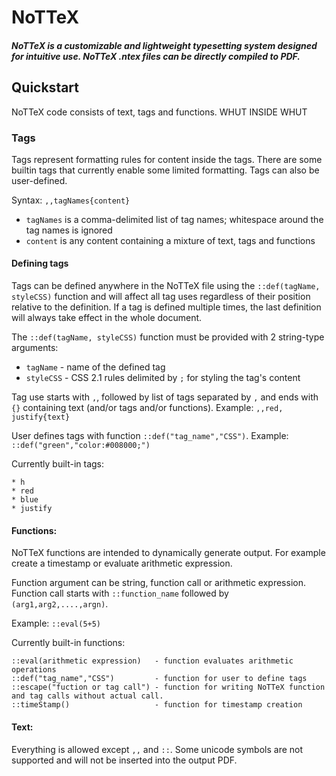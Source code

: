 # NoTTeX

##### NoTTeX is a customizable and lightweight typesetting system designed for intuitive use. NoTTeX .ntex files can be directly compiled to PDF.

## Quickstart

NoTTeX code consists of text, tags and functions.
WHUT INSIDE WHUT

### Tags
Tags represent formatting rules for content inside the tags. There are some builtin tags that currently enable some limited formatting. Tags can also be user-defined.

Syntax:
```,,tagNames{content} ```
* ```tagNames``` is a comma-delimited list of tag names; whitespace around the tag names is ignored
* ```content``` is any content containing a mixture of text, tags and functions


#### Defining tags
Tags can be defined anywhere in the NoTTeX file using the ```::def(tagName, styleCSS)``` function and will affect all tag uses regardless of their position relative to the definition. If a tag is defined multiple times, the last definition will always take effect in the whole document.

The ```::def(tagName, styleCSS)``` function must be provided with 2 string-type arguments:
* ```tagName``` - name of the defined tag
* ```styleCSS``` - CSS 2.1 rules delimited by ```;``` for styling the tag's content


Tag use starts with ```,```, followed by list of tags separated by ```,``` and ends with ```{}``` containing text (and/or tags and/or functions). Example: ```,,red, justify{text}```

User defines tags with function ```::def("tag_name","CSS")```. Example: ```::def("green","color:#008000;")```

Currently built-in tags:
```
* h
* red
* blue
* justify
```
#### Functions:
NoTTeX functions are intended to dynamically generate output. For example create a timestamp or evaluate arithmetic expression.

Function argument can be string, function call or arithmetic expression. 
Function call starts with ```::function_name``` followed by ```(arg1,arg2,....,argn)```.

Example:  ```::eval(5+5)```

Currently built-in functions:
```
::eval(arithmetic expression)   - function evaluates arithmetic operations
::def("tag_name","CSS")         - function for user to define tags
::escape("fuction or tag call") - function for writing NoTTeX function and tag calls without actual call.
::timeStamp()                   - function for timestamp creation
```

#### Text:
Everything is allowed except ```,,``` and ```::```. Some unicode symbols are not supported and will not be inserted into the output PDF. 
